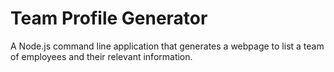 # Team Profile Generator
A Node.js command line application that generates a webpage to list a team of employees and their relevant information.